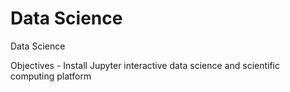# Data Science
Data Science

Objectives
    - Install Jupyter interactive data science and scientific computing platform
